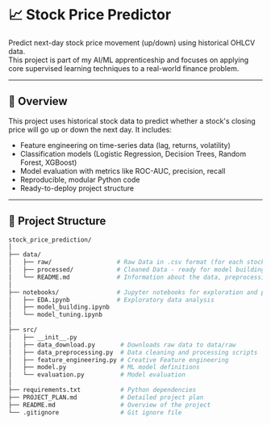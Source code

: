 # 📈 Stock Price Predictor

Predict next-day stock price movement (up/down) using historical OHLCV data.  
This project is part of my AI/ML apprenticeship and focuses on applying core supervised learning techniques to a real-world finance problem.

---

## 🧠 Overview

This project uses historical stock data to predict whether a stock's closing price will go up or down the next day. It includes:

- Feature engineering on time-series data (lag, returns, volatility)
- Classification models (Logistic Regression, Decision Trees, Random Forest, XGBoost)
- Model evaluation with metrics like ROC-AUC, precision, recall
- Reproducible, modular Python code
- Ready-to-deploy project structure

---

## 📁 Project Structure

```bash
stock_price_prediction/
│
├── data/
│   ├── raw/                  # Raw Data in .csv format (for each stock)
│   ├── processed/            # Cleaned Data - ready for model building
│   └── README.md             # Information about the data, preprocessing steps, and dataset sources
│
├── notebooks/                # Jupyter notebooks for exploration and prototyping
│   ├── EDA.ipynb             # Exploratory data analysis
│   ├── model_building.ipynb
│   └── model_tuning.ipynb
│
├── src/
│   ├── __init__.py
│   ├── data_download.py       # Downloads raw data to data/raw
│   ├── data_preprocessing.py  # Data cleaning and processing scripts
│   ├── feature_engineering.py # Creative Feature engineering 
│   ├── model.py               # ML model definitions
│   └── evaluation.py          # Model evaluation
│
├── requirements.txt           # Python dependencies
├── PROJECT_PLAN.md            # Detailed project plan
├── README.md                  # Overview of the project
└── .gitignore                 # Git ignore file

